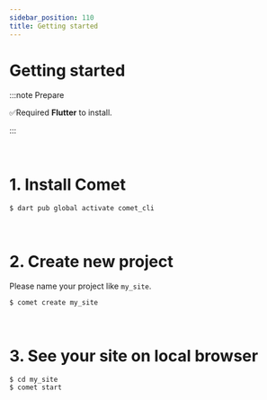 ```yaml
---
sidebar_position: 110
title: Getting started
---
```


# Getting started

:::note Prepare

✅Required **Flutter** to install.

:::

<br />

# 1. Install Comet

```
$ dart pub global activate comet_cli
```

<br />

# 2. Create new project

Please name your project like `my_site`.

```
$ comet create my_site
```

<br />

# 3. See your site on local browser

```
$ cd my_site
$ comet start
```

<br />
